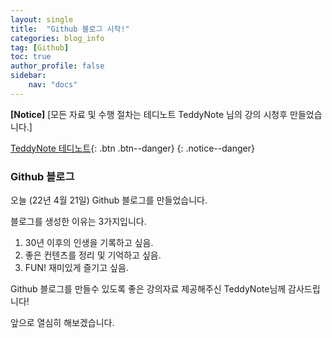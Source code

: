 ```yaml
---
layout: single
title:  "Github 블로그 시작!"
categories: blog_info
tag: [Github]
toc: true
author_profile: false
sidebar:
    nav: "docs"
---
```


**[Notice]** [모든 자료 및 수행 절차는 테디노트 TeddyNote 님의 강의 시청후 만들었습니다.]


[TeddyNote 테디노트](https://www.youtube.com/channel/UCt2wAAXgm87ACiQnDHQEW6Q/){: .btn .btn--danger}
{: .notice--danger}

### Github 블로그


오늘 (22년 4월 21일) Github 블로그를 만들었습니다.

블로그를 생성한 이유는 3가지입니다.

1. 30년 이후의 인생을 기록하고 싶음.
2. 좋은 컨텐츠를 정리 및 기억하고 싶음.
3. FUN! 재미있게 즐기고 싶음.

Github 블로그를 만들수 있도록 좋은 강의자료 제공해주신 TeddyNote님께 감사드립니다!

앞으로 열심히 해보겠습니다.
